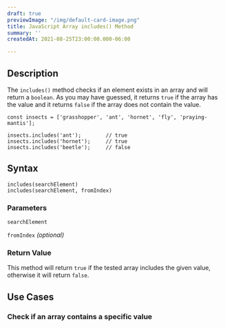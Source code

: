 ```yaml
---
draft: true
previewImage: "/img/default-card-image.png"
title: JavaScript Array includes() Method
summary: ''
createdAt: 2021-08-25T23:00:00.000-06:00

---
```

## Description

The `includes()` method checks if an element exists in an array and will return a `boolean`. As you may have guessed, it returns `true` if the array has the value and it returns `false` if the array does not contain the value.

    const insects = ['grasshopper', 'ant', 'hornet', 'fly', 'praying-mantis'];
    
    insects.includes('ant'); 		// true
    insects.includes('hornet'); 	// true
    insects.includes('beetle'); 	// false

## Syntax

    includes(searchElement)
    includes(searchElement, fromIndex)

### Parameters

`searchElement`

`fromIndex` _(optional)_

### Return Value

This method will return `true` if the tested array includes the given value, otherwise it will return `false`.

## Use Cases

### Check if an array contains a specific value